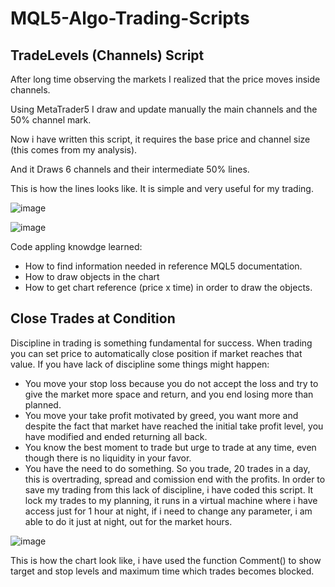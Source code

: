 # MQL5-Algo-Trading-Scripts

## TradeLevels (Channels) Script

After long time observing the markets I realized that the price moves inside channels.

Using MetaTrader5 I draw and update manually the main channels and the 50% channel mark.

Now i have written this script, it requires the base price and channel size (this comes from my analysis).

And it Draws 6 channels and their intermediate 50% lines.

This is how the lines looks like. It is simple and very useful for my trading.

![image](https://github.com/giovanekochhann/MQL5-Algo-Trading-Scripts/assets/112240542/20784550-93b1-406c-8b3a-cb3f491eb3b7)



![image](https://github.com/giovanekochhann/MQL5-Algo-Trading-Scripts/assets/112240542/bee94203-9f72-4f92-8f0f-eac967be25b4)

Code appling knowdge learned:
- How to find information needed in reference MQL5 documentation.
- How to draw objects in the chart
- How to get chart reference (price x time) in order to draw the objects.

## Close Trades at Condition

Discipline in trading is something fundamental for success.
When trading you can set price to automatically close position if market reaches that value.
If you have lack of discipline some things might happen:
- You move your stop loss because you do not accept the loss and try to give the market more space and return, and you end losing more than planned.
- You move your take profit motivated by greed, you want more and despite the fact that market have reached the initial take profit level, you have modified and ended returning all back.
- You know the best moment to trade but urge to trade at any time, even though there is no liquidity in your favor.
- You have the need to do something. So you trade, 20 trades in a day, this is overtrading, spread and comission end with the profits.
In order to save my trading from this lack of discipline, i have coded this script. It lock my trades to my planning, it runs in a virtual machine where i have access just for 1 hour at night, if i need to change any parameter, i am able to do it just at night, out for the market hours.

![image](https://github.com/giovanekochhann/MQL5-Algo-Trading-Scripts/assets/112240542/1b8021e3-65e5-4892-a039-cc9a70d75f36)

This is how the chart look like, i have used the function Comment() to show target and stop levels and maximum time which trades becomes blocked.
